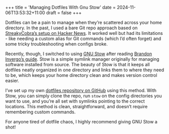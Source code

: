 +++
title = 'Managing Dotfiles With Gnu Stow'
date = 2024-11-06T13:53:32+11:00
draft = false
+++

Dotfiles can be a pain to manage when they’re scattered across your home directory. In the past, I used a bare Git repo approach based on [StreakyCobra’s setup on Hacker News](https://news.ycombinator.com/item?id=11070797). It worked well but had its limitations - like needing a custom alias for Git commands (which I’d often forget) and some tricky troubleshooting when configs broke.

Recently, though, I switched to using [GNU Stow](https://www.gnu.org/software/stow/) after reading [Brandon Invergo’s guide](https://brandon.invergo.net/news/2012-05-26-using-gnu-stow-to-manage-your-dotfiles.html). Stow is a simple symlink manager originally for managing software installed from source. The beauty of Stow is that it keeps all dotfiles neatly organized in one directory and links them to where they need to be, which keeps your home directory clean and makes version control easier.

I’ve set up my own [dotfiles repository on GitHub](https://github.com/bclews/dotfiles) using this method. With Stow, you can simply clone the repo, run `stow` on the config directories you want to use, and you’re all set with symlinks pointing to the correct locations. This method is clean, straightforward, and doesn’t require remembering custom commands.

For anyone tired of dotfile chaos, I highly recommend giving GNU Stow a shot!
